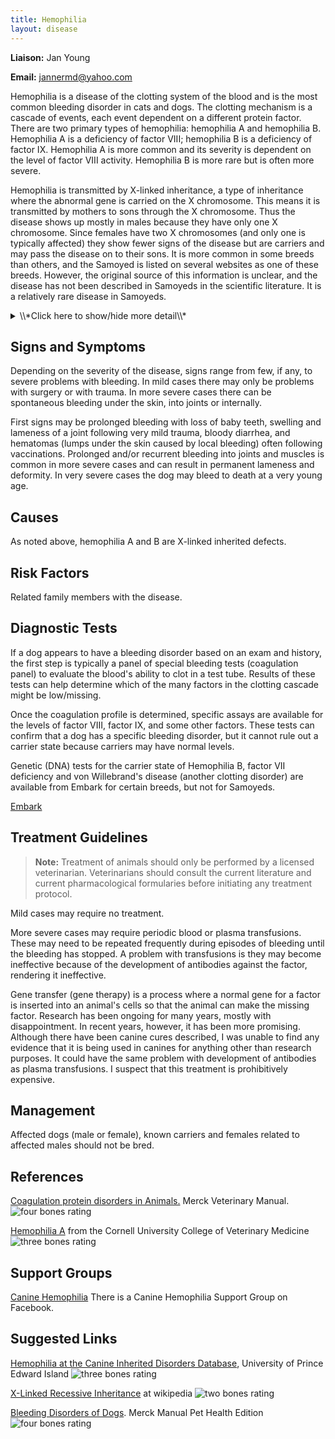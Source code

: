 ```yaml
---
title: Hemophilia
layout: disease
---
```


**Liaison:** Jan Young

**Email:** [jannermd@yahoo.com](mailto:jannermd@yahoo.com)

Hemophilia is a disease of the clotting system of the blood and is the
most common bleeding disorder in cats and dogs. The clotting mechanism
is a cascade of events, each event dependent on a different protein
factor. There are two primary types of hemophilia: hemophilia A and
hemophilia B. Hemophilia A is a deficiency of factor VIII; hemophilia B
is a deficiency of factor IX. Hemophilia A is more common and its
severity is dependent on the level of factor VIII activity. Hemophilia B
is more rare but is often more severe.

Hemophilia is transmitted by X-linked inheritance, a type of inheritance
where the abnormal gene is carried on the X chromosome. This means it is
transmitted by mothers to sons through the X chromosome. Thus the
disease shows up mostly in males because they have only one X
chromosome. Since females have two X chromosomes (and only one is
typically affected) they show fewer signs of the disease but are
carriers and may pass the disease on to their sons. It is more common in
some breeds than others, and the Samoyed is listed on several websites
as one of these breeds. However, the original source of this information
is unclear, and the disease has not been described in Samoyeds in the
scientific literature. It is a relatively rare disease in Samoyeds.

<details>
<summary>\\*Click here to show/hide more detail\\*</summary>

There are more than a dozen proteins involved in the clotting mechanism.
Hemophilia A and B are only two of the bleeding disorders that may be
seen in dogs, there are at least five others that have been reported in
one or more breeds, including a deficiency of von Willebrand Factor.
The other bleeding disorders are also inherited, but not X-linked. They
have not been reported in Samoyeds.

This paper is a good review of canine bleeding disorders:

[Brooks M. 1999. A review of canine inherited bleeding disorders:
Biochemical and Molecular Strategies for Disease Characterization and
Carrier
Detection.](http://jhered.oxfordjournals.org/content/90/1/112.full.pdf)
Journal of Heredity 90: 112-118.
![2 bones](/img/2-bones.gif)

Figure 1 in this paper has a diagram of the canine clotting mechanism
cascade showing all of the factors involved:

[Nichols TC et al 2009. Protein Replacement Therapy and Gene Transfer
in Canine Models of Hemophilia A, Hemophilia B, von Willebrand Disease,
and Factor Vii
Deficiency](http://www.ncbi.nlm.nih.gov/pmc/articles/PMC3101868/). ILAR
Journal 50: 144-167.
![3 bones](/img/3-bones.gif)

</details>

## Signs and Symptoms

Depending on the severity of the disease, signs range from few, if any,
to severe problems with bleeding. In mild cases there may only be
problems with surgery or with trauma. In more severe cases there can be
spontaneous bleeding under the skin, into joints or internally.

First signs may be prolonged bleeding with loss of baby teeth, swelling
and lameness of a joint following very mild trauma, bloody diarrhea, and
hematomas (lumps under the skin caused by local bleeding) often
following vaccinations. Prolonged and/or recurrent bleeding into joints
and muscles is common in more severe cases and can result in permanent
lameness and deformity. In very severe cases the dog may bleed to death
at a very young age.

## Causes

As noted above, hemophilia A and B are X-linked inherited defects.

## Risk Factors

Related family members with the disease.

## Diagnostic Tests

If a dog appears to have a bleeding disorder based on an exam and
history, the first step is typically a panel of special bleeding tests
(coagulation panel) to evaluate the blood's ability to clot in a test
tube. Results of these tests can help determine which of the many
factors in the clotting cascade might be low/missing.

Once the coagulation profile is determined, specific assays are
available for the levels of factor VIII, factor IX, and some other
factors. These tests can confirm that a dog has a specific bleeding
disorder, but it cannot rule out a carrier state because carriers may
have normal levels.

Genetic (DNA) tests for the carrier state of Hemophilia B, factor VII
deficiency and von Willebrand's disease (another clotting disorder) are
available from Embark for certain breeds, but not for Samoyeds.

[Embark](https://shop.embarkvet.com/products/embark-for-breeders-dog-dna-test-kit)

## Treatment Guidelines

> **Note:** Treatment of animals should only be performed by a licensed
> veterinarian. Veterinarians should consult the current literature and
> current pharmacological formularies before initiating any treatment
> protocol.

Mild cases may require no treatment.

More severe cases may require periodic blood or plasma transfusions.
These may need to be repeated frequently during episodes of bleeding
until the bleeding has stopped. A problem with transfusions is they may
become ineffective because of the development of antibodies against the
factor, rendering it ineffective.

Gene transfer (gene therapy) is a process where a normal gene for a
factor is inserted into an animal's cells so that the animal can make
the missing factor. Research has been ongoing for many years, mostly
with disappointment. In recent years, however, it has been more
promising. Although there have been canine cures described, I was unable
to find any evidence that it is being used in canines for anything other
than research purposes. It could have the same problem with development
of antibodies as plasma transfusions. I suspect that this treatment is
prohibitively expensive.

## Management

Affected dogs (male or female), known carriers and females related to
affected males should not be bred.

## References

[Coagulation protein
disorders in Animals.](https://www.merckvetmanual.com/circulatory-system/hemostatic-disorders/coagulation-protein-disorders-in-animals)
Merck Veterinary Manual. ![four bones
rating](/img/4-bones.gif)

[Hemophilia
A](http://ahdc.vet.cornell.edu/sects/coag/clinical/Hemopha.cfm)
from the Cornell University College of Veterinary Medicine ![three
bones
rating](/img/3-bones.gif)

## Support Groups

[Canine
Hemophilia](https://www.facebook.com/Canine-Hemophilia-Support-Group-133078033429365/)
There is a Canine Hemophilia Support Group on Facebook.

## Suggested Links

[Hemophilia at the Canine Inherited Disorders
Database](http://cidd.discoveryspace.ca/disorder/hemophilia.html),
University of Prince Edward Island ![three bones
rating](/img/3-bones.gif)

[X-Linked Recessive
Inheritance](http://en.wikipedia.org/wiki/X-linked_recessive_inheritance)
at wikipedia ![two bones
rating](/img/2-bones.gif)

[Bleeding Disorders of
Dogs](http://www.merckvetmanual.com/pethealth/dog_disorders_and_diseases/blood_disorders_of_dogs/bleeding_disorders_of_dogs.html?qt=hemophilia&alt=sh).
Merck Manual Pet Health Edition ![four bones
rating](/img/4-bones.gif)
